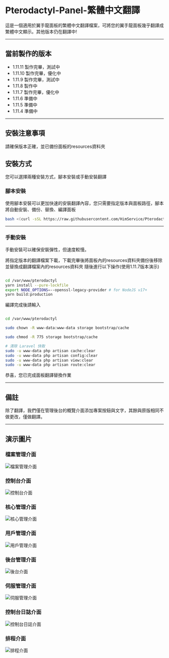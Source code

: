 # Pterodactyl-Panel-繁體中文翻譯
這是一個適用於翼手龍面板的繁體中文翻譯檔案，可將您的翼手龍面板幾乎翻譯成繁體中文顯示。其他版本仍在翻譯中!

---

## 當前製作的版本
- 1.11.11 製作完畢，測試中
- 1.11.10 製作完畢，優化中
- 1.11.9 製作完畢，測試中
- 1.11.8 製作中
- 1.11.7 製作完畢，優化中
- 1.11.6 準備中
- 1.11.5 準備中
- 1.11.4 準備中

---

## 安裝注意事項
請確保版本正確，並已備份面板的resources資料夾

## 安裝方式
您可以選擇兩種安裝方式，腳本安裝或手動安裝翻譯

### 腳本安裝
使用腳本安裝可以更加快速的安裝翻譯內容，您只需要指定版本與面板路徑，腳本將自動安裝、備份、替換、編譯面板

```bash
bash <(curl -sSL https://raw.githubusercontent.com/HimService/Pterodactyl-Panel-Traditional-Chinese/main/install.sh)
```

---

### 手動安裝
手動安裝可以確保安裝彈性，但速度較慢。

將指定版本的翻譯檔案下載，下載完畢後將面板內的resources資料夾備份後移除並替換成翻譯檔案內的resources資料夾
隨後進行以下操作(使用1.11.7版本演示)
```bash

cd /var/www/pterodactyl
yarn install --pure-lockfile
export NODE_OPTIONS=--openssl-legacy-provider # for NodeJS v17+
yarn build:production

```

編譯完成後請輸入
```bash

cd /var/www/pterodactyl

sudo chown -R www-data:www-data storage bootstrap/cache

sudo chmod -R 775 storage bootstrap/cache

# 清除 Laravel 快取
sudo -u www-data php artisan cache:clear
sudo -u www-data php artisan config:clear
sudo -u www-data php artisan view:clear
sudo -u www-data php artisan route:clear

```
恭喜，您已完成面板翻譯替換作業

---

## 備註
除了翻譯，我們僅在管理後台的概覽介面添加專案按鈕與文字，其餘與原版相同不做更改，僅做翻譯。

---
## 演示圖片
### 檔案管理介面
![檔案管理介面](example-img/example1.png)
### 控制台介面
![控制台介面](example-img/example2.png)
### 核心管理介面
![核心管理介面](example-img/example3.png)
### 用戶管理介面
![用戶管理介面](example-img/example4.png)
### 後台管理介面
![後台介面](example-img/example5.png)
### 伺服管理介面
![伺服管理介面](example-img/example6.png)
### 控制台日誌介面
![控制台日誌介面](example-img/example7.png)
### 排程介面
![排程介面](example-img/example8.png)

